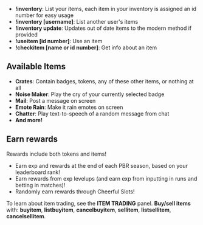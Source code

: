 - **!inventory**: List your items, each item in your inventory is assigned an id number for easy usage
- **!inventory [username]**: List another user's items
- **!inventory update**: Updates out of date items to the modern method if provided
- **!useitem [id number]**: Use an item
- **!checkitem [name or id number]**: Get info about an item

## Available Items
- **Crates**: Contain badges, tokens, any of these other items, or nothing at all
- **Noise Maker**: Play the cry of your currently selected badge
- **Mail**: Post a message on screen
- **Emote Rain**: Make it rain emotes on screen
- **Chatter**: Play text-to-speech of a random message from chat
- **And more!**

## Earn rewards
Rewards include both tokens and items!

- Earn exp and rewards at the end of each PBR season, based on your leaderboard rank!
- Earn rewards from exp levelups (and earn exp from inputting in runs and betting in matches)!
- Randomly earn rewards through Cheerful Slots!

To learn about item trading, see the **ITEM TRADING** panel.
**Buy/sell items** with: **buyitem**, **listbuyitem**, **cancelbuyitem**, **sellitem**, **listsellitem**, **cancelsellitem**.